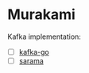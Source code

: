 # Murakami

Kafka implementation:

- [ ] [kafka-go](https://github.com/segmentio/kafka-go)
- [ ] [sarama](https://github.com/IBM/sarama)
